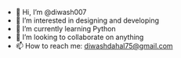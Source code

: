 - 👋 Hi, I’m @diwash007
- 👀 I’m interested in designing and developing
- 🌱 I’m currently learning Python
- 💞️ I’m looking to collaborate on anything
- 📫 How to reach me: diwashdahal75@gmail.com

<!---
diwash007/diwash007 is a ✨ special ✨ repository because its `README.md` (this file) appears on your GitHub profile.
You can click the Preview link to take a look at your changes.
--->
